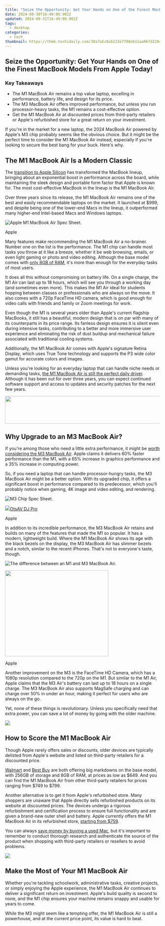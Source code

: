```yaml
---
title: "Seize the Opportunity: Get Your Hands on One of the Finest MacBook Models From Apple Today!"
date: 2024-08-30T16:49:09.902Z
updated: 2024-08-31T16:49:09.902Z
tags:
  - desktop
categories:
  - tech
thumbnail: https://thmb.techidaily.com/38a7a5c0a5123e7708eb11aa967d228491b39460885352e6b8c3f7846969574b.jpg
---
```


## Seize the Opportunity: Get Your Hands on One of the Finest MacBook Models From Apple Today!

### Key Takeaways

* The M1 MacBook Air remains a top value laptop, excelling in performance, battery life, and design for its price.
* The M3 MacBook Air offers improved performance, but unless you run processor-heavy tasks, the M1 remains a cost-effective option.
* Get the M1 MacBook Air at discounted prices from third-party retailers or Apple's refurbished store for a great return on your investment.

 If you're in the market for a new laptop, the 2024 MacBook Air powered by Apple's M3 chip probably seems like the obvious choice. But it might be the perfect time to consider the M1 MacBook Air instead, especially if you're looking to secure the best bang for your buck. Here's why.

##  The M1 MacBook Air Is a Modern Classic

 The [transition to Apple Silicon](https://fox-cloud.techidaily.com/updated-in-2024-the-final-cut-editors-toolkit-10-plugin-winners/) has transformed the MacBook lineup, bringing about an exponential boost in performance across the board, while maintaining the sleek design and portable form factor that Apple is known for. The most cost-effective MacBook in the lineup is the M1 MacBook Air.

 Over three years since its release, the M1 MacBook Air remains one of the best and easily recommendable laptops on the market. It launched at $999, and despite being one of the lower-end Macs in the lineup, it outperformed many higher-end Intel-based Macs and Windows laptops.

![Apple M1 MacBook Air Spec Sheet.](https://static1.howtogeekimages.com/wordpress/wp-content/uploads/2024/03/apple-m1-macbook-air-spec-sheet.jpeg) 

Apple

 Many features make recommending the M1 MacBook Air a no-brainer. Number one on the list is the performance. The M1 chip can handle most tasks you throw at it like a breeze, whether it be web browsing, emails, or even light gaming or photo and video editing. Although the base model comes with [only 8GB of RAM](https://some-approaches.techidaily.com/updated-strategies-for-longer-use-of-gopro-power-source/), it's more than enough for the everyday tasks of most users.

 It does all this without compromising on battery life. On a single charge, the M1 Air can last up to 18 hours, which will see you through a working day (and sometimes even more). This makes the M1 Air ideal for students hopping between classes or professionals who are always on the move. It also comes with a 720p FaceTime HD camera, which is good enough for video calls with friends and family or Zoom meetings for work.

 Even though the M1 is several years older than Apple's current flagship MacBooks, it still has a beautiful, modern design that is on par with many of its counterparts in its price range. Its fanless design ensures it is silent even during intensive tasks, contributing to a better and more immersive user experience and eliminating the risk of dust buildup and mechanical failure associated with traditional cooling systems.

 Additionally, the M1 MacBook Air comes with Apple's signature Retina Display, which uses True Tone technology and supports the P3 wide color gamut for accurate colors and images.

 Unless you're looking for an everyday laptop that can handle niche needs or demanding tasks, [the M1 MacBook Air is still the perfect daily driver](https://facebook-video-share.techidaily.com/new-2024-approved-discover-the-best-tools-and-tips-to-accurately-tag-your-videos/). Although it has been out for over three years, you can expect continued software support and access to updates and security patches for the next few years.

<!-- affiliate ads begin -->
<a href="https://laganoo.pxf.io/c/5597632/1657399/16446" target="_top" id="1657399"><img src="//a.impactradius-go.com/display-ad/16446-1657399" border="0" alt="" width="728" height="90"/></a><img height="0" width="0" src="https://imp.pxf.io/i/5597632/1657399/16446" style="position:absolute;visibility:hidden;" border="0" />
<!-- affiliate ads end -->
##  Why Upgrade to an M3 MacBook Air?

 If you're among those who need a little extra performance, it might be [worth considering the M3 MacBook Air](https://tech-recovery.techidaily.com/understanding-the-blue-screen-of-death-bsod-explained/). Apple claims it delivers 60% faster performance than the M1, with a 65% increase in graphics performance and a 35% increase in computing power.

 So, if you need a laptop that can handle processor-hungry tasks, the M3 MacBook Air might be a better option. With its upgraded chip, it offers a significant boost in performance compared to its predecessor, which you'll probably notice when gaming, 4K image and video editing, and rendering.

![M3 Chip Spec Sheet.](https://static1.howtogeekimages.com/wordpress/wp-content/uploads/2024/03/m3-chip-spec-sheet.jpeg) 

<!-- affiliate ads begin -->
<a href="https://otszone.ots7.com/order/checkout.php?PRODS=4713321&QTY=1&AFFILIATE=108875&CART=1"><img src="https://green.ots7.com/screenshots/OtsAV/OtsAVDJ1.90-300x188.jpg" border="0">OtsAV DJ Pro</a>
<!-- affiliate ads end -->
Apple

 In addition to its incredible performance, the M3 MacBook Air retains and builds on many of the features that made the M1 so popular. It has a modern, lightweight build. Where the M1 MacBook Air shows its age with the black bezels on the display, the M3 MacBook Air has slimmer bezels and a notch, similar to the recent iPhones. That's not to everyone's taste, though.

![The difference between an M1 and M3 MacBook Air.](https://static1.howtogeekimages.com/wordpress/wp-content/uploads/2024/03/screenshot-showing-the-difference-between-an-m1-and-m3-macbook-air.png) 

<!-- affiliate ads begin -->
<a href="https://getlyla.pxf.io/c/5597632/1455723/15391" target="_top" id="1455723"><img src="//a.impactradius-go.com/display-ad/15391-1455723" border="0" alt="" width="336" height="280"/></a><img height="0" width="0" src="https://imp.pxf.io/i/5597632/1455723/15391" style="position:absolute;visibility:hidden;" border="0" />
<!-- affiliate ads end -->
Apple

 Another improvement on the M3 is the FaceTime HD Camera, which has a 1080p resolution compared to the 720p on the M1\. But similar to the M1 Air, Apple claims that the M3 Air's battery can last up to 18 hours on a single charge. The M3 MacBook Air also supports MagSafe charging and can charge over 50% in under an hour, making it perfect for users who are always on the go.

 Yet, none of these things is revolutionary. Unless you specifically need that extra power, you can save a lot of money by going with the older machine.

<!-- affiliate ads begin -->
<a href="https://store.movavi.com/affiliate.php?ACCOUNT=MOVAVI&AFFILIATE=108875&PATH=https%3A%2F%2Fwww.movavi.com%3FAFFILIATE%3D108875%26RESOURCE%3DMovavi%2BVideo%2BConverter%2BBox"><img src="https://mcusercontent.com/0885a03ded3d480dca9287f12/images/8020c1dc-518e-3bdf-6e7b-e6d1bdf1597b.jpg" border="0"></a>
<!-- affiliate ads end -->
##  How to Score the M1 MacBook Air

 Though Apple rarely offers sales or discounts, older devices are typically delisted from Apple's website and listed on third-party retailers for a discounted price.

[Walmart](https://www.walmart.com/ip/Apple-MacBook-Air-13-3-inch-Laptop-Space-Gray-M1-Chip-8GB-RAM-256GB-storage/609040889) and [Best Buy](https://shop-links.co/link/?exclusive=1&publisher_slug=itechdaily19598&url=https%3A%2F%2Fwww.bestbuy.com%2Fsite%2Fmacbook-air-13-3-laptop-apple-m1-chip-8gb-memory-256gb-ssd-space-gray-space-gray%2F5721600.p%3FskuId%3D5721600) are both offering big markdowns on the base model, with 256GB of storage and 8GB of RAM, at prices as low as $649\. And you can find the M1 MacBook Air from other third-party retailers for prices ranging from $749 to $799.

 Another alternative is to get it from Apple's refurbished store. Many shoppers are unaware that Apple directly sells refurbished products on its website at discounted prices. The devices undergo a rigorous refurbishment and certification process to ensure full functionality and are given a brand-new outer shell and battery. Apple currently offers the M1 MacBook Air in its refurbished store, [starting from $759](https://www.apple.com/shop/product/FGN93LL/A/refurbished-133-inch-macbook-air-apple-m1-chip-with-8%E2%80%91core-cpu-and-7%E2%80%91core-gpu-silver).

 You can always [save money by buying a used Mac](https://change-location.techidaily.com/all-you-need-to-know-about-mega-greninja-for-vivo-y200e-5g-drfone-by-drfone-virtual-android/), but it's important to remember to conduct thorough research and authenticate the source of the product when shopping with third-party retailers or resellers to avoid problems.

<!-- affiliate ads begin -->
<a href="https://shop.manycam.com/order/checkout.php?PRODS=17728032&QTY=1&AFFILIATE=108875&CART=1"><img src="https://secure.avangate.com/images/merchant/8230bea7d54bcdf99cdfe85cb07313d5/mcaffbanner920x120.png" border="0"></a>
<!-- affiliate ads end -->
##  Make the Most of Your M1 MacBook Air

 Whether you're tackling schoolwork, administrative tasks, creative projects, or simply enjoying the Apple experience, the M1 MacBook Air continues to deliver a significant return on investment. Apple's build quality is second to none, and the M1 chip ensures your machine remains snappy and usable for years to come.

 While the M3 might seem like a tempting offer, the M1 MacBook Air is still a powerhouse, and at the current price point, its value is hard to beat.

<ins class="adsbygoogle"
     style="display:block"
     data-ad-format="autorelaxed"
     data-ad-client="ca-pub-7571918770474297"
     data-ad-slot="1223367746"></ins>



<ins class="adsbygoogle"
     style="display:block"
     data-ad-client="ca-pub-7571918770474297"
     data-ad-slot="8358498916"
     data-ad-format="auto"
     data-full-width-responsive="true"></ins>



